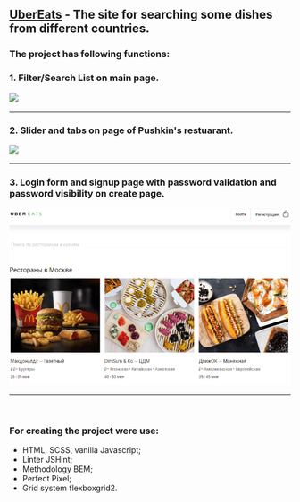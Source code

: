 ## [UberEats](https://albshar.github.io/ubereats/) - The site for searching some dishes from different countries.

### The project has following functions:
### 1. Filter/Search List on main page.
![](https://github.com/AlbShar/ubereats/blob/features/Filter_list/gifs/filter_list.gif)
___
### 2. Slider and tabs on page of Pushkin's restuarant.
![](https://github.com/AlbShar/ubereats/blob/master/gifs/slider_tabs.gif)
___
### 3. Login form and signup page with password validation and password visibility on create page.
![](https://github.com/AlbShar/ubereats/blob/master/gifs/signup_form.gif)
___
<br>

### For creating the project were use:
- HTML, SCSS, vanilla Javascript;
- Linter JSHint;
- Methodology BEM;
- Perfect Pixel;
- Grid system flexboxgrid2.
